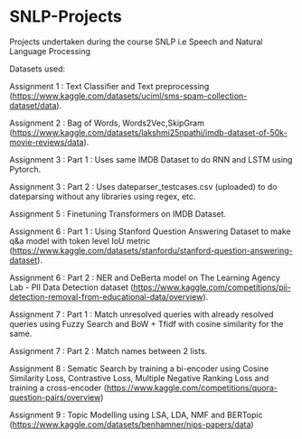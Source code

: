 # SNLP-Projects
Projects undertaken during the course SNLP i.e Speech and Natural Language Processing

Datasets used:

Assignment 1 : Text Classifier and Text preprocessing (https://www.kaggle.com/datasets/uciml/sms-spam-collection-dataset/data).

Assignment 2 : Bag of Words, Words2Vec,SkipGram (https://www.kaggle.com/datasets/lakshmi25npathi/imdb-dataset-of-50k-movie-reviews/data).

Assignment 3 : Part 1 : Uses same IMDB Dataset to do RNN and LSTM using Pytorch.

Assignment 3 : Part 2 : Uses dateparser_testcases.csv (uploaded) to do dateparsing without any libraries using regex, etc.          

Assignment 5 : Finetuning Transformers on IMDB Dataset.

Assignment 6 : Part 1 : Using Stanford Question Answering Dataset to make q&a model with token level IoU metric (https://www.kaggle.com/datasets/stanfordu/stanford-question-answering-dataset).

Assignment 6 : Part 2 : NER and DeBerta model on The Learning Agency Lab - PII Data Detection dataset (https://www.kaggle.com/competitions/pii-detection-removal-from-educational-data/overview).

Assignment 7 : Part 1 : Match unresolved queries with already resolved queries using Fuzzy Search and BoW + Tfidf with cosine similarity for the same.

Assignment 7 : Part 2 : Match names between 2 lists.

Assignment 8 : Sematic Search by training a bi-encoder using Cosine Similarity Loss, Contrastive Loss, Multiple Negative Ranking Loss and training a cross-encoder (https://www.kaggle.com/competitions/quora-question-pairs/overview)

Assignment 9 : Topic Modelling using LSA, LDA, NMF and BERTopic (https://www.kaggle.com/datasets/benhamner/nips-papers/data)
